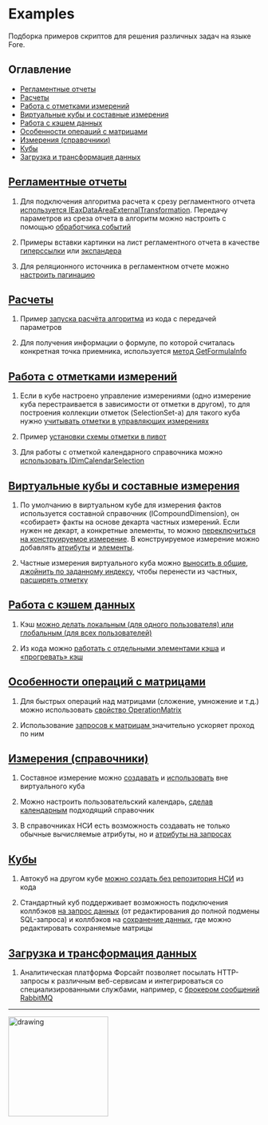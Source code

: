 # Examples
Подборка примеров скриптов для решения различных задач на языке Fore.

## Оглавление
* [Регламентные отчеты](#Регламентные_отчеты)  
* [Расчеты](#Расчеты)  
* [Работа с отметками измерений](#Работа_с_отметками_измерений)  
* [Виртуальные кубы и составные измерения](#Виртуальные_кубы_и_составные_измерения)  
* [Работа с кэшем данных](#Работа_с_кэшем_данных)  
* [Особенности операций с матрицами](#Особенности_операций_с_матрицами)  
* [Измерения (справочники)](#Измерения_(справочники))  
* [Кубы](#Кубы)  
* [Загрузка и трансформация данных](#Загрузка_и_трансформация_данных)  

<a name="Регламентные_отчеты"></a>  
## __[Регламентные отчеты](https://github.com/ForesightPlatform/Examples/tree/main/FLD_EXAMPLE_MOD/FLD_REPORTS_EXAMPLE)__ 
1.	Для подключения алгоритма расчета к срезу регламентного отчета [используется IEaxDataAreaExternalTransformation](https://github.com/ForesightPlatform/Examples/blob/main/FLD_EXAMPLE_MOD/FLD_REPORTS_EXAMPLE/MOD_SETALGO_TOSLICE.text).  Передачу параметров из среза отчета в алгоритм можно настроить с помощью [обработчика событий](https://github.com/ForesightPlatform/Examples/blob/main/FLD_EXAMPLE_MOD/FLD_REPORTS_EXAMPLE/MOD_REPORT_EVENTHANDLER_SETALGOPARAMS.text)

2.	Примеры вставки картинки на лист регламентного отчета в качестве [гиперссылки](https://github.com/ForesightPlatform/Examples/blob/main/FLD_EXAMPLE_MOD/FLD_REPORTS_EXAMPLE/MOD_IMAGE_AS_HYPERLINK.text) или [экспандера](https://github.com/ForesightPlatform/Examples/blob/main/FLD_EXAMPLE_MOD/FLD_REPORTS_EXAMPLE/MOD_IMAGE_AS_EXPANDER.text)

3.	Для реляционного источника в регламентном отчете можно [настроить пагинацию](https://github.com/ForesightPlatform/Examples/blob/main/FLD_EXAMPLE_MOD/FLD_REPORTS_EXAMPLE/MOD_REPORT_EVENTHANDLER_PAGES.text)

<a name="Расчеты"></a>  
## __[Расчеты](https://github.com/ForesightPlatform/Examples/tree/main/FLD_EXAMPLE_MOD/FLD_CALC_EXAMPLE)__ 

1.	Пример [запуска расчёта алгоритма](https://github.com/ForesightPlatform/Examples/blob/main/FLD_EXAMPLE_MOD/FLD_CALC_EXAMPLE/MOD_CALC_ALGO.text) из кода с передачей параметров

2.	Для получения информации о формуле, по которой считалась конкретная точка приемника, используется [метод GetFormulaInfo](https://github.com/ForesightPlatform/Examples/blob/main/FLD_EXAMPLE_MOD/FLD_CALC_EXAMPLE/MOD_GETFORMULAINFO.text)


<a name="Работа_с_отметками_измерений"></a>  
## __[Работа с отметками измерений](https://github.com/ForesightPlatform/Examples/tree/main/FLD_EXAMPLE_MOD/FLD_SELECTION_EXAMPLE)__  

1.	Если в кубе настроено управление измерениями (одно измерение куба перестраивается в зависимости от отметки в другом), то для построения коллекции отметок (SelectionSet-a) для такого куба нужно [учитывать отметки в управляющих измерениях](https://github.com/ForesightPlatform/Examples/blob/main/FLD_EXAMPLE_MOD/FLD_SELECTION_EXAMPLE/MOD_SELSET_CONTROL.text)

2.	Пример [установки схемы отметки в пивот](https://github.com/ForesightPlatform/Examples/blob/main/FLD_EXAMPLE_MOD/FLD_SELECTION_EXAMPLE/MOD_SETPIVOTSELECTION.text)

3.	Для работы с отметкой календарного справочника можно [использовать IDimCalendarSelection](https://github.com/ForesightPlatform/Examples/blob/main/FLD_EXAMPLE_MOD/FLD_SELECTION_EXAMPLE/MOD_CALENDARSCHEMA.text)


<a name="Виртуальные_кубы_и_составные_измерения"></a>  
## __[Виртуальные кубы и составные измерения](https://github.com/ForesightPlatform/Examples/tree/main/FLD_EXAMPLE_MOD/FLD_VIRTCUBES_EXAMPLE)__ 

1.	По умолчанию в виртуальном кубе для измерения фактов используется составной справочник (ICompoundDimension), он «собирает» факты на основе декарта частных измерений. Если нужен не декарт, а конкретные элементы, то можно [переключиться на конструируемое измерение](https://github.com/ForesightPlatform/Examples/blob/main/FLD_EXAMPLE_MOD/FLD_VIRTCUBES_EXAMPLE/MOD_CUSTOMCONTAINER.text). 
В конструируемое измерение можно добавлять [атрибуты](https://github.com/ForesightPlatform/Examples/blob/main/FLD_EXAMPLE_MOD/FLD_VIRTCUBES_EXAMPLE/MOD_ADDATTR_TO_CUSTOMDIM.text) и [элементы](https://github.com/ForesightPlatform/Examples/blob/main/FLD_EXAMPLE_MOD/FLD_VIRTCUBES_EXAMPLE/MOD_ADDELEMENT_TO_CUSTOMDIM.text).

2.	Частные измерения виртуального куба можно [выносить в общие](https://github.com/ForesightPlatform/Examples/blob/main/FLD_EXAMPLE_MOD/FLD_VIRTCUBES_EXAMPLE/MOD_FORCEDCOMMONDIM.text), [джойнить по заданному индексу](https://github.com/ForesightPlatform/Examples/blob/main/FLD_EXAMPLE_MOD/FLD_VIRTCUBES_EXAMPLE/MOD_JOIN_DIMS.text), чтобы перенести из частных, [расширять отметку](https://github.com/ForesightPlatform/Examples/blob/main/FLD_EXAMPLE_MOD/FLD_VIRTCUBES_EXAMPLE/MOD_ADDSELECTION.text)

<a name="Работа_с_кэшем_данных"></a>  
## __[Работа с кэшем данных](https://github.com/ForesightPlatform/Examples/tree/main/FLD_EXAMPLE_MOD/FLD_CACHE_EXAMPLE)__ 

1.	Кэш [можно делать локальным (для одного пользователя) или глобальным (для всех пользователей)](https://github.com/ForesightPlatform/Examples/blob/main/FLD_EXAMPLE_MOD/FLD_CACHE_EXAMPLE/MOD_GLOBALMATRIX.text)

2.	Из кода можно [работать с отдельными элементами кэша](https://github.com/ForesightPlatform/Examples/blob/main/FLD_EXAMPLE_MOD/FLD_CACHE_EXAMPLE/MOD_CACHE_ELEMENTS.text) и [«прогревать» кэш](https://github.com/ForesightPlatform/Examples/blob/main/FLD_EXAMPLE_MOD/FLD_CACHE_EXAMPLE/MOD_GETCACHE.text)

<a name="Особенности_операций_с_матрицами"></a>  
## __[Особенности операций с матрицами](https://github.com/ForesightPlatform/Examples/tree/main/FLD_EXAMPLE_MOD/FLD_MATRIX_EXAMPLE)__ 
1.	Для быстрых операций над матрицами (сложение, умножение и т.д.) можно использовать [свойство OperationMatrix](https://github.com/ForesightPlatform/Examples/blob/main/FLD_EXAMPLE_MOD/FLD_MATRIX_EXAMPLE/MOD_MATRIX_APPEND.text)

2.	Использование [запросов к матрицам ](https://github.com/ForesightPlatform/Examples/blob/main/FLD_EXAMPLE_MOD/FLD_MATRIX_EXAMPLE/MOD_MATRIXQUERY.text) значительно ускоряет проход по ним

<a name="Измерения_(справочники)"></a>  
## __[Измерения (справочники)](https://github.com/ForesightPlatform/Examples/tree/main/FLD_EXAMPLE_MOD/FLD_DIMENSIONS_EXAMPLE)__ 

1.	Составное измерение можно [создавать](https://github.com/ForesightPlatform/Examples/blob/main/FLD_EXAMPLE_MOD/FLD_DIMENSIONS_EXAMPLE/MOD_CREATE_COMPOUND_DIM.text) и [использовать](https://github.com/ForesightPlatform/Examples/blob/main/FLD_EXAMPLE_MOD/FLD_DIMENSIONS_EXAMPLE/MOD_OPEN_COMPOUND_DIM.text) вне виртуального куба

2.	Можно настроить пользовательский календарь, [сделав календарным](https://github.com/ForesightPlatform/Examples/blob/main/FLD_EXAMPLE_MOD/FLD_DIMENSIONS_EXAMPLE/MOD_DIM_AS_CALENDAR.text) подходящий справочник

3.	В справочниках НСИ есть возможность создавать не только обычные вычисляемые атрибуты, но и [атрибуты на запросах](https://github.com/ForesightPlatform/Examples/blob/main/FLD_EXAMPLE_MOD/FLD_DIMENSIONS_EXAMPLE/MOD_CREATE_CALC_ATTR.text)

<a name="Кубы"></a>  
## __[Кубы](https://github.com/ForesightPlatform/Examples/tree/main/FLD_EXAMPLE_MOD/FLD_CUBES_EXANPLE)__ 
1.	Автокуб на другом кубе [можно создать без репозитория НСИ](https://github.com/ForesightPlatform/Examples/blob/main/FLD_EXAMPLE_MOD/FLD_CUBES_EXANPLE/MOD_CREATE_AUTOCUBE.text) из кода

2.	Стандартный куб поддерживает возможность подключения коллбэков [на запрос данных](https://github.com/ForesightPlatform/Examples/blob/main/FLD_EXAMPLE_MOD/FLD_CUBES_EXANPLE/MOD_DATASET_SQL_CALLBACK.text)  (от редактирования до полной подмены SQL-запроса) и коллбэков на [сохранение данных](https://github.com/ForesightPlatform/Examples/blob/main/FLD_EXAMPLE_MOD/FLD_CUBES_EXANPLE/MOD_SAVECUBE_CALLBACK.text), где можно редактировать сохраняемые матрицы

<a name="Загрузка_и_трансформация_данных"></a>  
## __[Загрузка и трансформация данных](https://github.com/ForesightPlatform/Examples/tree/main/FLD_EXAMPLE_MOD/FLD_ETL_EXAMPLE)__ 
1.	Аналитическая платформа Форсайт позволяет посылать HTTP-запросы к различным веб-сервисам и интегрироваться со специализированными службами, например, с [брокером сообщений RabbitMQ](https://github.com/ForesightPlatform/Examples/blob/main/FLD_EXAMPLE_MOD/FLD_ETL_EXAMPLE/MOD_RABBITMQ_HTTP.text)


***
<!-- Лого  -->
<img src="https://www.fsight.ru/wp-content/uploads/2021/05/fs.png" alt="drawing" width="200"/>
